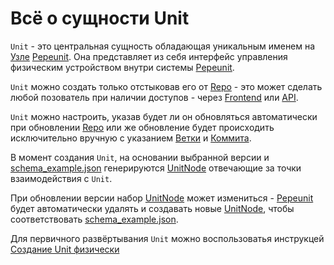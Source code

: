 # Всё о сущности Unit

`Unit` - это центральная сущность обладающая уникальным именем на [Узле](/definitions#instance) [Pepeunit](/conception/overview). Она представляет из себя интерфейс управления физичеcким устройством внутри системы [Pepeunit](/conception/overview).

`Unit` можно создать только отстыковав его от [Repo](/definitions#repo) - это может сделать любой позователь при наличии доступов - через [Frontend](/definitions#frontend) или [API](/definitions#api).

`Unit` можно настроить, указав будет ли он обновляться автоматически при обновлении [Repo](/definitions#repo) или же обновление будет происходить исключительно вручную с указанием [Ветки](/definitions#git-branch) и [Коммита](/definitions#git-commit).

В момент создания `Unit`, на основании выбранной версии и [schema_example.json](/definitions#schema-example-json) генерируются [UnitNode](/definitions#unitnode) отвечающие за точки взаимодействия с `Unit`.

При обновлении версии набор [UnitNode](/definitions#unitnode) может измениться - [Pepeunit](/conception/overview) будет автоматически удалять и создавать новые [UnitNode](/definitions#unitnode), чтобы соответствовать [schema_example.json](/definitions#schema-example-json).

Для первичного развёртывания `Unit` можно воспользоватья инструкцей [Создание Unit физически](/user/create-unit#создание-unit-физически)